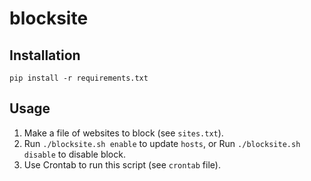 # blocksite

## Installation

```
pip install -r requirements.txt
```

## Usage

1. Make a file of websites to block (see `sites.txt`).
2. Run `./blocksite.sh enable` to update `hosts`, or Run `./blocksite.sh disable` to disable block.
3. Use Crontab to run this script (see `crontab` file).
